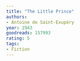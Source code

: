 ```yaml
---
title: "The Little Prince"
authors:
- Antoine de Saint-Exupéry
year: 1943
goodreads: 157993
rating: 5
tags:
- Fiction
---
```


